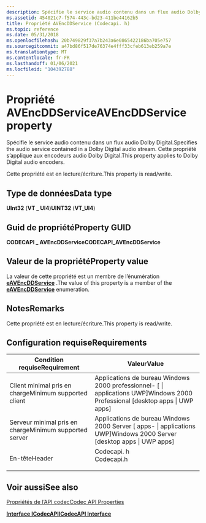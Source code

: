 ```yaml
---
description: Spécifie le service audio contenu dans un flux audio Dolby Digital. Cette propriété s’applique aux encodeurs audio Dolby Digital.
ms.assetid: 454021c7-f574-443c-bd23-411be44162b5
title: Propriété AVEncDDService (Codecapi. h)
ms.topic: reference
ms.date: 05/31/2018
ms.openlocfilehash: 20b749829f37a7b243a6e0865422186ba705e757
ms.sourcegitcommit: a47bd86f517de76374e4fff33cfeb613eb259a7e
ms.translationtype: MT
ms.contentlocale: fr-FR
ms.lasthandoff: 01/06/2021
ms.locfileid: "104392788"
---
```

# <a name="avencddservice-property"></a><span data-ttu-id="93954-104">Propriété AVEncDDService</span><span class="sxs-lookup"><span data-stu-id="93954-104">AVEncDDService property</span></span>

<span data-ttu-id="93954-105">Spécifie le service audio contenu dans un flux audio Dolby Digital.</span><span class="sxs-lookup"><span data-stu-id="93954-105">Specifies the audio service contained in a Dolby Digital audio stream.</span></span> <span data-ttu-id="93954-106">Cette propriété s’applique aux encodeurs audio Dolby Digital.</span><span class="sxs-lookup"><span data-stu-id="93954-106">This property applies to Dolby Digital audio encoders.</span></span>

<span data-ttu-id="93954-107">Cette propriété est en lecture/écriture.</span><span class="sxs-lookup"><span data-stu-id="93954-107">This property is read/write.</span></span>

## <a name="data-type"></a><span data-ttu-id="93954-108">Type de données</span><span class="sxs-lookup"><span data-stu-id="93954-108">Data type</span></span>

<span data-ttu-id="93954-109">**UInt32** (**VT \_ UI4**)</span><span class="sxs-lookup"><span data-stu-id="93954-109">**UINT32** (**VT\_UI4**)</span></span>

## <a name="property-guid"></a><span data-ttu-id="93954-110">Guid de propriété</span><span class="sxs-lookup"><span data-stu-id="93954-110">Property GUID</span></span>

<span data-ttu-id="93954-111">**CODECAPI \_ AVEncDDService**</span><span class="sxs-lookup"><span data-stu-id="93954-111">**CODECAPI\_AVEncDDService**</span></span>

## <a name="property-value"></a><span data-ttu-id="93954-112">Valeur de la propriété</span><span class="sxs-lookup"><span data-stu-id="93954-112">Property value</span></span>

<span data-ttu-id="93954-113">La valeur de cette propriété est un membre de l’énumération [**eAVEncDDService**](/windows/desktop/api/codecapi/ne-codecapi-eavencddservice) .</span><span class="sxs-lookup"><span data-stu-id="93954-113">The value of this property is a member of the [**eAVEncDDService**](/windows/desktop/api/codecapi/ne-codecapi-eavencddservice) enumeration.</span></span>

## <a name="remarks"></a><span data-ttu-id="93954-114">Notes</span><span class="sxs-lookup"><span data-stu-id="93954-114">Remarks</span></span>

<span data-ttu-id="93954-115">Cette propriété est en lecture/écriture.</span><span class="sxs-lookup"><span data-stu-id="93954-115">This property is read/write.</span></span>

## <a name="requirements"></a><span data-ttu-id="93954-116">Configuration requise</span><span class="sxs-lookup"><span data-stu-id="93954-116">Requirements</span></span>



| <span data-ttu-id="93954-117">Condition requise</span><span class="sxs-lookup"><span data-stu-id="93954-117">Requirement</span></span> | <span data-ttu-id="93954-118">Valeur</span><span class="sxs-lookup"><span data-stu-id="93954-118">Value</span></span> |
|-------------------------------------|---------------------------------------------------------------------------------------|
| <span data-ttu-id="93954-119">Client minimal pris en charge</span><span class="sxs-lookup"><span data-stu-id="93954-119">Minimum supported client</span></span><br/> | <span data-ttu-id="93954-120">Applications de bureau Windows 2000 professionnel- \[ \| applications UWP\]</span><span class="sxs-lookup"><span data-stu-id="93954-120">Windows 2000 Professional \[desktop apps \| UWP apps\]</span></span><br/>                     |
| <span data-ttu-id="93954-121">Serveur minimal pris en charge</span><span class="sxs-lookup"><span data-stu-id="93954-121">Minimum supported server</span></span><br/> | <span data-ttu-id="93954-122">Applications de bureau Windows 2000 Server \[ apps- \| applications UWP\]</span><span class="sxs-lookup"><span data-stu-id="93954-122">Windows 2000 Server \[desktop apps \| UWP apps\]</span></span><br/>                           |
| <span data-ttu-id="93954-123">En-tête</span><span class="sxs-lookup"><span data-stu-id="93954-123">Header</span></span><br/>                   | <dl> <span data-ttu-id="93954-124"><dt>Codecapi. h</dt></span><span class="sxs-lookup"><span data-stu-id="93954-124"><dt>Codecapi.h</dt></span></span> </dl> |



## <a name="see-also"></a><span data-ttu-id="93954-125">Voir aussi</span><span class="sxs-lookup"><span data-stu-id="93954-125">See also</span></span>

<dl> <dt>

[<span data-ttu-id="93954-126">Propriétés de l’API codec</span><span class="sxs-lookup"><span data-stu-id="93954-126">Codec API Properties</span></span>](codec-api-properties.md)
</dt> <dt>

[<span data-ttu-id="93954-127">**Interface ICodecAPI**</span><span class="sxs-lookup"><span data-stu-id="93954-127">**ICodecAPI Interface**</span></span>](/windows/desktop/api/Strmif/nn-strmif-icodecapi)
</dt> </dl>

 

 




